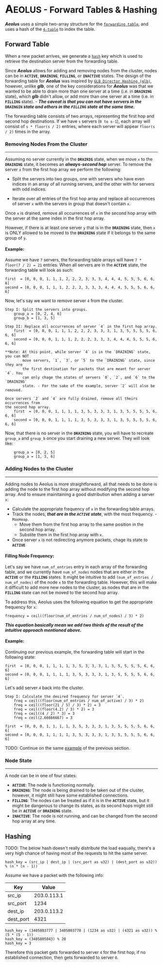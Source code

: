 # <span style="font-size: 28px"><span style="text-transform: uppercase;"><span style="font-size: 36px">a</span>eolus</span> - Forward Tables & Hashing</span>

**<i>Aeolus</i>** uses a simple two-array structure for the [`forwarding table`](https://www.baeldung.com/cs/routing-vs-forwarding-tables#:~:text=A%20forwarding%20table%20simply%20forwards,%2C%20and%20host%2Dspecific%20methods.), and uses a hash of the [`4-tuple`](https://www.cse.iitb.ac.in/~cs348m/notes/lec08.txt#:~:text=TCP%20uses%204%2Dtuple%20(source%20IP%2C%20source%0A%20%20port%2C%20destination%20IP%2C%20destination%20port)) to index the table.

## Forward Table

When a new packet arrives, we generate a [`hash`](#hashing) key which is used to retrieve the destination server from the forwarding table.

Since **<i>Aeolus</i>** allows for adding and removing nodes from the cluster, nodes can be in **`ACTIVE`**, **`DRAINING`**, **`FILLING`**, or **`INACTIVE`** states. The design of the forwarding table for **<i>Aeolus</i>** was inspired by [`GLB Director Hashing (glb)`](https://github.com/github/glb-director/blob/master/docs/development/glb-hashing.md), however, unlike **<i>glb</i>**, one of the key considerations for **<i>Aeolus</i>** was that we wanted to be able to drain more than one server at a time (i.e. in **`DRAINING`** state), which **<i>glb</i>** didn't allow, or add more than one server at a time (i.e. in **`FILLING`** state). - **_The caveat is that you can not have servers in the_ `DRAINGIN` _state and others in the `FILLING` state at the same time._**

The forwarding table consists of two arrays, representing the first hop and second hop destinations. If we have `s` servers (`0 to s-1`), each array will consist of `s * floor(s / 2)` entries, where each server will appear `floor(s / 2)` times in the array.

### Removing Nodes From the Cluster
---

Assuming no server currently in the **`DRAINIG`** state, when we move `x` to the **`DRAINING`** state, it becomes an <i>**always-second hop**</i> server. To remove the server `x` from the first hop array we perform the following:

- Split the servers into two groups, one with servers who have even indices in an array of all running servers, and the other with for servers with odd indices.

- Iterate over all entries of the first hop array and replace all occurrences of server `x` with the servers in group that doesn't contain `x`.

Once `x` is drained, remove all occurrences of `x` in the second hop array with the server at the same index in the first hop array.

However, if there is at least one server `y` that is in the **`DRAINING`** state, then `x` is ONLY allowed to be moved to the **`DRAINING`** state if it belongs to the same group of `y`.

<h4 id="removing-example">Example:</h4>

Assume we have `7` servers, the forwarding table arrays will have `7 * floor(7 / 2) = 21` entries. When all servers are in the **`ACTIVE`** state, the forwarding table will look as such:

```Text
first  = [0, 0, 0, 1, 1, 1, 2, 2, 2, 3, 3, 3, 4, 4, 4, 5, 5, 5, 6, 6, 6]
second = [0, 0, 0, 1, 1, 1, 2, 2, 2, 3, 3, 3, 4, 4, 4, 5, 5, 5, 6, 6, 6]
```

Now, let's say we want to remove server `4` from the cluster.

```Text
Step I: Split the servers into groups.
    group_a = [0, 2, 4, 6]
    group_b = [1, 3, 5]

Step II: Replace all occurrences of server `4` in the first hop array.
    first  = [0, 0, 0, 1, 1, 1, 2, 2, 2, 3, 3, 3, 1, 3, 5, 5, 5, 5, 6, 6, 6]
    second = [0, 0, 0, 1, 1, 1, 2, 2, 2, 3, 3, 3, 4, 4, 4, 5, 5, 5, 6, 6, 6]

**Note: At this point, while server `4` is in the `DRAINING` state, you can NOT 
        move servers, `1`, `3`, or `5` to the `DRAINING` state, since they are 
        the first destination for packets that are meant for server `4`. You 
        can only chage the states of servers `0`, `2`, and `6` to the `DRAINING`
        state. - For the sake of the example, server `2` will also be removed.

Once servers `2` and `4` are fully drained, remove all theirs occurrences from
the second hop array.
    first  = [0, 0, 0, 1, 1, 1, 1, 3, 5, 3, 3, 3, 1, 3, 5, 5, 5, 5, 6, 6, 6]
    second = [0, 0, 0, 1, 1, 1, 1, 3, 5, 3, 3, 3, 1, 3, 5, 5, 5, 5, 6, 6, 6]
```

Now, that there is no server in the **`DRAINING`** state, you will have to recreate `group_a` and `group_b` once you start draining a new server. They will look like:

```Text
    group_a = [0, 2, 5]
    group_a = [1, 3, 6]
```

### Adding Nodes to the Cluster
---

Adding nodes to Aeolus is more straightforward, all that needs to be done is adding the node to the first hop array without modifying the second hop array. And to ensure mainitaining a good distribution when adding a server `x`:

- Calculate the appropriate frequency of `x` in the forwarding table arrays.
- Track the nodes, _**that are in the `ACTIVE` state**_, with the most frequency. - `MaxHeap`.
    - Move them from the first hop array to the same position in the second hop array.
    - Substite them in the first hop array with `x`.
- Once server `x` is not redirecting anymore packets, chage its state to **`ACTIVE`**

<h4 id="appropriate-frequency">Filling Node Frequency:</h4>

Let's say we have `num_of_entries` entry in each array of the forwarding table, and we currently have `num_of_nodes` nodes that are either in the **`ACTIVE`** or the **`FILLING`** states. It might be intuitive to add `(num_of_entries / num_of_nodes)` of the node `x` to the forwarding table. However, this will make it difficult to add more new nodes to the cluster, as nodes that are in the **`FILLING`** state can not be moved to the second hop array.

To address this, Aeolus uses the following equation to get the appropriate frequency for `x`:

```Text
frequency = ceil((floor(num_of_entries / num_of_nodes) / 3) * 2)
```

_**This equation basically mean we add two thirds of the result of the intuitive approach mentioned above.**_

<h4 id="adding-example">Example:</h4>

Continuing our previous example, the forwarding table will start in the following state:

```Text
first  = [0, 0, 0, 1, 1, 1, 1, 3, 5, 3, 3, 3, 1, 3, 5, 5, 5, 5, 6, 6, 6]
second = [0, 0, 0, 1, 1, 1, 1, 3, 5, 3, 3, 3, 1, 3, 5, 5, 5, 5, 6, 6, 6]
```

Let's add server `4` back into the cluster.

```Text
Step I: Calculate the desired frequency for server `4`.
    freq = ceil((floor(num_of_entries / num_of_active) / 3) * 2)
    freq = ceil((floor(21 / 5) / 3) * 2) = 3
    freq = ceil((floor(4.2) / 3) * 2) = 3
    freq = ceil((4 / 2) * 3) = 3
    freq = ceil(2.66666667) = 3

first  = [0, 0, 0, 1, 1, 1, 1, 3, 5, 3, 3, 3, 1, 3, 5, 5, 5, 5, 6, 6, 6]
second = [0, 0, 0, 1, 1, 1, 1, 3, 5, 3, 3, 3, 1, 3, 5, 5, 5, 5, 6, 6, 6]
```

TODO: Continue on the same [example](#removing-example) of the previous section.

### Node State
---

A node can be in one of four states:

- **`ACTIVE`**: The node is functioning normally.
- **`DRAINING`**: The node is being drained to be taken out of the cluster, however, it might still have some established connections.
- **`FILLING`**: The nodes can be treated as if it is in the **`ACTIVE`** state, but it might be dangerous to change its states, as its second hops might still be in **`ACTIVE`** or **`DRAINING`** state.
- **`INACTIVE`**: The node is not running, and can be changed from the second hop array at any time.

## Hashing

TODO: The below hash doesn't really distribute the load eaqually, there's a very high chance of having most of the requests to hit the same server.

`hash_key = (src_ip | dest_ip | (src_port as u32) | (dest_port as u32)) % (n * (n - 1))`

Assume we have a packet with the following info:

| Key       | Value       |
| --------- | ----------- |
| src_ip    | 203.0.113.1 |
| src_port  | 1234        |
| dest_ip   | 203.0.113.2 |
| dest_port | 4321        |
```
hash_key = (3405803777 | 3405803778 | (1234 as u32) | (4321 as u32)) % (5 * (5 - 1))
hash_key = (3405805043) % 20
hash_key = 3
```

Therefore this packet gets forwarded to server `4` for the first hop, if no established connection, then gets forwarded to server `0`.
